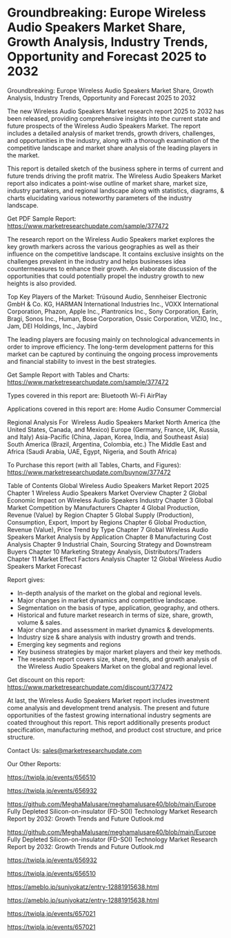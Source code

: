 # Groundbreaking: Europe Wireless Audio Speakers Market Share, Growth Analysis, Industry Trends, Opportunity and Forecast 2025 to 2032

Groundbreaking: Europe Wireless Audio Speakers Market Share, Growth Analysis, Industry Trends, Opportunity and Forecast 2025 to 2032

The new Wireless Audio Speakers Market research report 2025 to 2032 has been released, providing comprehensive insights into the current state and future prospects of the Wireless Audio Speakers Market. The report includes a detailed analysis of market trends, growth drivers, challenges, and opportunities in the industry, along with a thorough examination of the competitive landscape and market share analysis of the leading players in the market.

This report is detailed sketch of the business sphere in terms of current and future trends driving the profit matrix. The Wireless Audio Speakers Market report also indicates a point-wise outline of market share, market size, industry partakers, and regional landscape along with statistics, diagrams, & charts elucidating various noteworthy parameters of the industry landscape.

Get PDF Sample Report: https://www.marketresearchupdate.com/sample/377472

The research report on the Wireless Audio Speakers market explores the key growth markers across the various geographies as well as their influence on the competitive landscape. It contains exclusive insights on the challenges prevalent in the industry and helps businesses idea countermeasures to enhance their growth. An elaborate discussion of the opportunities that could potentially propel the industry growth to new heights is also provided.

Top Key Players of the Market:
Trüsound Audio, Sennheiser Electronic GmbH & Co. KG, HARMAN International Industries Inc., VOXX International Corporation, Phazon, Apple Inc., Plantronics Inc., Sony Corporation, Earin, Bragi, Sonos Inc., Human, Bose Corporation, Ossic Corporation, VIZIO, Inc., Jam, DEI Holdings, Inc., Jaybird


The leading players are focusing mainly on technological advancements in order to improve efficiency. The long-term development patterns for this market can be captured by continuing the ongoing process improvements and financial stability to invest in the best strategies.

Get Sample Report with Tables and Charts: https://www.marketresearchupdate.com/sample/377472

Types covered in this report are:
Bluetooth
Wi-Fi
AirPlay


Applications covered in this report are:
Home Audio
Consumer
Commercial


Regional Analysis For  Wireless Audio Speakers Market
North America (the United States, Canada, and Mexico)
Europe (Germany, France, UK, Russia, and Italy)
Asia-Pacific (China, Japan, Korea, India, and Southeast Asia)
South America (Brazil, Argentina, Colombia, etc.)
The Middle East and Africa (Saudi Arabia, UAE, Egypt, Nigeria, and South Africa)

To Purchase this report (with all Tables, Charts, and Figures): https://www.marketresearchupdate.com/buynow/377472

Table of Contents
Global Wireless Audio Speakers Market Report 2025
Chapter 1 Wireless Audio Speakers Market Overview
Chapter 2 Global Economic Impact on Wireless Audio Speakers Industry
Chapter 3 Global Market Competition by Manufacturers
Chapter 4 Global Production, Revenue (Value) by Region
Chapter 5 Global Supply (Production), Consumption, Export, Import by Regions
Chapter 6 Global Production, Revenue (Value), Price Trend by Type
Chapter 7 Global Wireless Audio Speakers Market Analysis by Application
Chapter 8 Manufacturing Cost Analysis
Chapter 9 Industrial Chain, Sourcing Strategy and Downstream Buyers
Chapter 10 Marketing Strategy Analysis, Distributors/Traders
Chapter 11 Market Effect Factors Analysis
Chapter 12 Global Wireless Audio Speakers Market Forecast

Report gives:

- In-depth analysis of the market on the global and regional levels.
- Major changes in market dynamics and competitive landscape.
- Segmentation on the basis of type, application, geography, and others.
- Historical and future market research in terms of size, share, growth, volume & sales.
- Major changes and assessment in market dynamics & developments.
- Industry size & share analysis with industry growth and trends.
- Emerging key segments and regions
- Key business strategies by major market players and their key methods.
- The research report covers size, share, trends, and growth analysis of the Wireless Audio Speakers Market on the global and regional level.

Get discount on this report: https://www.marketresearchupdate.com/discount/377472

At last, the Wireless Audio Speakers Market report includes investment come analysis and development trend analysis. The present and future opportunities of the fastest growing international industry segments are coated throughout this report. This report additionally presents product specification, manufacturing method, and product cost structure, and price structure.

Contact Us:
sales@marketresearchupdate.com

Our Other Reports:

https://twipla.jp/events/656510

https://twipla.jp/events/656932

https://github.com/MeghaMalusare/meghamalusare40/blob/main/Europe Fully Depleted Silicon-on-insulator (FD-SOI) Technology Market Research Report by 2032: Growth Trends and Future Outlook.md

https://github.com/MeghaMalusare/meghamalusare40/blob/main/Europe Fully Depleted Silicon-on-insulator (FD-SOI) Technology Market Research Report by 2032: Growth Trends and Future Outlook.md

https://twipla.jp/events/656932

https://twipla.jp/events/656510

https://ameblo.jp/suniyokatz/entry-12881915638.html

https://ameblo.jp/suniyokatz/entry-12881915638.html

https://twipla.jp/events/657021

https://twipla.jp/events/657021
